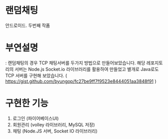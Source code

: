 # 랜덤채팅
안드로이드. 두번째 작품

# 부연설명
: 랜덤채팅의 경우 TCP 채팅서버를 두가지 방법으로 만들어보았습니다.
해당 레포지토리의 서버는 Node.js Socket.io 라이브러리를 활용하여 만들었고
별개로 Java로도 TCP 서버를 구현해 보았습니다. ( https://gist.github.com/byungop/fc27be9ff7f9523e8444051aa3848f91 )

# 구현한 기능
1. 로그인 (파이어베이스UI)
2. 회원관리 (volley 라이브러리, MySQL 저장)
3. 채팅 (Node.JS 서버, Socket IO 라이브러리)

